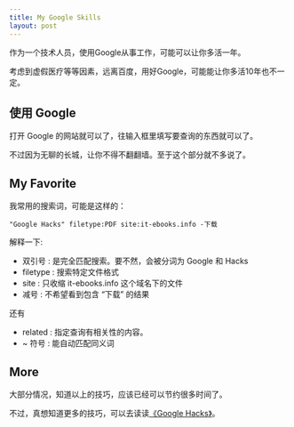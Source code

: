 ```yaml
---
title: My Google Skills
layout: post
---
```


作为一个技术人员，使用Google从事工作，可能可以让你多活一年。

考虑到虚假医疗等等因素，远离百度，用好Google，可能能让你多活10年也不一定。



## 使用 Google
 
打开 Google 的网站就可以了，往输入框里填写要查询的东西就可以了。

不过因为无聊的长城，让你不得不翻翻墙。至于这个部分就不多说了。

## My Favorite  

我常用的搜索词，可能是这样的：

```
"Google Hacks" filetype:PDF site:it-ebooks.info -下载 
```
解释一下:

* 双引号 : 是完全匹配搜索。要不然，会被分词为 Google 和 Hacks
* filetype : 搜索特定文件格式
* site : 只收缩 it-ebooks.info 这个域名下的文件
* 减号 : 不希望看到包含 “下载” 的结果

还有

* related : 指定查询有相关性的内容。
* ~ 符号 : 能自动匹配同义词 


## More
大部分情况，知道以上的技巧，应该已经可以节约很多时间了。

不过，真想知道更多的技巧，可以去读读[《Google Hacks》](http://book.douban.com/subject/2176947/)。